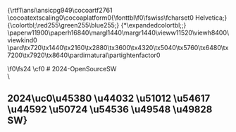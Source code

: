 {\rtf1\ansi\ansicpg949\cocoartf2761
\cocoatextscaling0\cocoaplatform0{\fonttbl\f0\fswiss\fcharset0 Helvetica;}
{\colortbl;\red255\green255\blue255;}
{\*\expandedcolortbl;;}
\paperw11900\paperh16840\margl1440\margr1440\vieww11520\viewh8400\viewkind0
\pard\tx720\tx1440\tx2160\tx2880\tx3600\tx4320\tx5040\tx5760\tx6480\tx7200\tx7920\tx8640\pardirnatural\partightenfactor0

\f0\fs24 \cf0 # 2024-OpenSourceSW\
\
## 2024\uc0\u45380  \u44032 \u51012 \u54617 \u44592  \u50724 \u54536 \u49548 \u49828  SW}